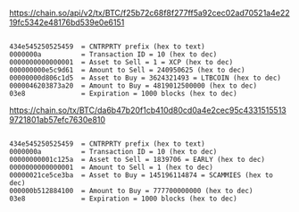 https://chain.so/api/v2/tx/BTC/f25b72c68f8f277ff5a92cec02ad70521a4e2219fc5342e48176bd539e0e6151

````

434e545250525459  = CNTRPRTY prefix (hex to text)
0000000a          = Transaction ID = 10 (hex to dec)
0000000000000001  = Asset to Sell = 1 = XCP (hex to dec)
000000000e5c9d61  = Amount to Sell = 240950625 (hex to dec)
00000000d806c1d5  = Asset to Buy = 3624321493 = LTBCOIN (hex to dec)
0000046203873a20  = Amount to Buy = 4819012500000 (hex to dec)
03e8              = Expiration = 1000 blocks (hex to dec)

````


https://chain.so/tx/BTC/da6b47b20f1cb410d80cd0a4e2cec95c43315155139721801ab57efc7630e810

````

434e545250525459  = CNTRPRTY prefix (hex to text)
0000000a          = Transaction ID = 10 (hex to dec)
00000000001c125a  = Asset to Sell = 1839706 = EARLY (hex to dec)
0000000000000001  = Amount to Sell = 1 (hex to dec)
00000021ce5ce3ba  = Asset to Buy = 145196114874 = SCAMMIES (hex to dec)
000000b512884100  = Amount to Buy = 777700000000 (hex to dec)
03e8              = Expiration = 1000 blocks (hex to dec)

````
